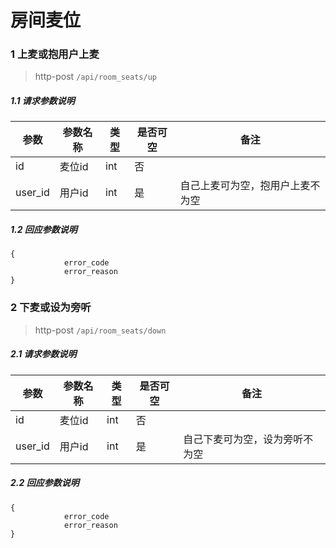 # 房间麦位

### 1 上麦或抱用户上麦

> http-post ```/api/room_seats/up```

##### 1.1 请求参数说明
|参数|参数名称|类型|是否可空|备注
|---|---|---|---|---
|id|麦位id|int|否|
|user_id|用户id|int|是|自己上麦可为空，抱用户上麦不为空

##### 1.2 回应参数说明
```
{
		    error_code
		    error_reason
}
```


### 2 下麦或设为旁听 

> http-post ```/api/room_seats/down```

##### 2.1 请求参数说明
|参数|参数名称|类型|是否可空|备注
|---|---|---|---|---
|id|麦位id|int|否|
|user_id|用户id|int|是|自己下麦可为空，设为旁听不为空

##### 2.2 回应参数说明
```
{
		    error_code
		    error_reason
}
```